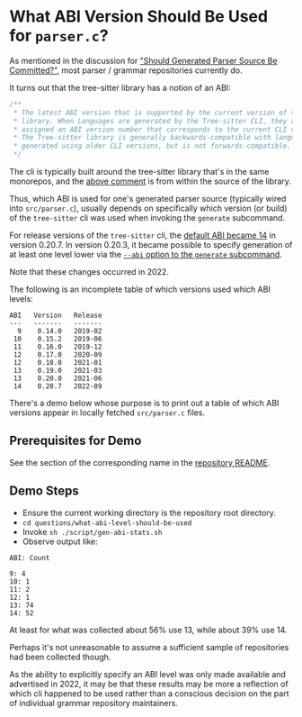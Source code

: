 # What ABI Version Should Be Used for `parser.c`?

As mentioned in the discussion for ["Should Generated Parser Source Be
Committed?"](../should-parser-source-be-committed/README.md), most
parser / grammar repositories currently do.

It turns out that the tree-sitter library has a notion of an ABI:

```c
/**
 * The latest ABI version that is supported by the current version of the
 * library. When Languages are generated by the Tree-sitter CLI, they are
 * assigned an ABI version number that corresponds to the current CLI version.
 * The Tree-sitter library is generally backwards-compatible with languages
 * generated using older CLI versions, but is not forwards-compatible.
 */
```

The cli is typically built around the tree-sitter library that's in
the same monorepos, and the [above
comment](https://github.com/tree-sitter/tree-sitter/blob/5766b8a0a785ea34fceb479a94f7fe24c9daae2f/lib/include/tree_sitter/api.h#L17-L23)
is from within the source of the library.

Thus, which ABI is used for one's generated parser source (typically
wired into `src/parser.c`), usually depends on specifically which
version (or build) of the `tree-sitter` cli was used when invoking the
`generate` subcommand.

For release versions of the `tree-sitter` cli, the [default ABI became
14](https://github.com/tree-sitter/tree-sitter/commit/e2fe380a08408ff42eada21f8723f653e6da6606)
in version 0.20.7.  In version 0.20.3, it became possible to specify
generation of at least one level lower via the [`--abi` option to the
`generate`
subcommand](https://github.com/tree-sitter/tree-sitter/pull/1599/commits/516fd6f6def1615cb5dc004ab41c348c7de6d182).

Note that these changes occurred in 2022.

The following is an incomplete table of which versions used which ABI levels:

```
ABI   Version   Release
---   -------   -------
  9    0.14.0   2019-02
 10    0.15.2   2019-06
 11    0.16.0   2019-12
 12    0.17.0   2020-09
 12    0.18.0   2021-01
 13    0.19.0   2021-03
 13    0.20.0   2021-06
 14    0.20.7   2022-09
```

There's a demo below whose purpose is to print out a table of which
ABI versions appear in locally fetched `src/parser.c` files.

## Prerequisites for Demo

See the section of the corresponding name in the [repository
README](../../README.md).

## Demo Steps

* Ensure the current working directory is the repository root directory.
* `cd questions/what-abi-level-should-be-used`
* Invoke `sh ./script/gen-abi-stats.sh`
* Observe output like:

```
ABI: Count

9: 4
10: 1
11: 2
12: 1
13: 74
14: 52
```

At least for what was collected about 56% use 13, while about 39% use
14.

Perhaps it's not unreasonable to assume a sufficient sample of
repositories had been collected though.

As the ability to explicitly specify an ABI level was only made
available and advertised in 2022, it may be that these results may be
more a reflection of which cli happened to be used rather than a
conscious decision on the part of individual grammar repository
maintainers.
